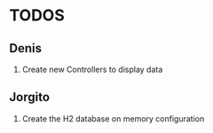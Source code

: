 # TODOS
## Denis
1. Create new Controllers to display data

## Jorgito
1. Create the H2 database on memory configuration
